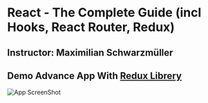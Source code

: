 # React - The Complete Guide (incl Hooks, React Router, Redux)
## Instructor: Maximilian Schwarzmüller
## Demo Advance App With [Redux Librery](https://react-redux.js.org/)

![App ScreenShot]()